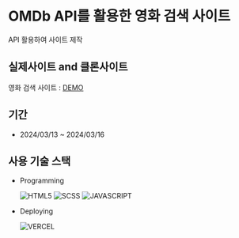 # OMDb API를 활용한 영화 검색 사이트

API 활용하여 사이트 제작

## 실제사이트 and 클론사이트

영화 검색 사이트 : [DEMO](https://movie-finder-835cxn4a3-catrts-projects.vercel.app/#/)

## 기간

- 2024/03/13 ~ 2024/03/16

## 사용 기술 스택

- Programming

  ![HTML5](https://img.shields.io/badge/html5-%23E34F26.svg?style=for-the-badge&logo=html5&logoColor=white) ![SCSS](https://img.shields.io/badge/SCSS-CC6699?style=for-the-badge&logo=SASS&logoColor=white) ![JAVASCRIPT](https://img.shields.io/badge/JAVASCRIPT-F7DF1E?style=for-the-badge&logo=JAVASCRIPT&logoColor=white)

- Deploying

  ![VERCEL](https://img.shields.io/badge/vercel-%23000000.svg?style=for-the-badge&logo=vercel&logoColor=white)